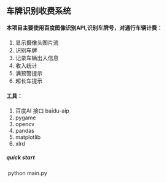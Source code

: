 ## 车牌识别收费系统

#### 本项目主要使用百度图像识别API,识别车牌号，对通行车辆计费：

1.  显示摄像头图片流
2.  识别车牌
3.  记录车辆出入信息
4.  收入统计
5.  满预警提示
6.  超长车提示



#### 工具：

1. 百度AI 接口   baidu-aip
2. pygame
3. opencv
4. pandas
5. matplotlib
6. xlrd



##### quick start

​	python main.py





​    

